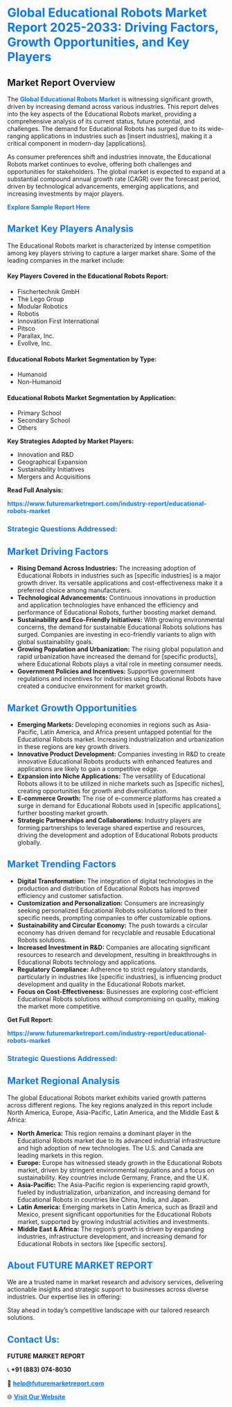 <h1 style="color: #007BFF;">Global Educational Robots Market Report 2025-2033: Driving Factors, Growth Opportunities, and Key Players</h1>

<section id="overview">
<h2>Market Report Overview</h2>
<p>The <a href="https://www.futuremarketreport.com/industry-report/educational-robots-market" style="color: #007BFF; text-decoration: none;"><strong>Global Educational Robots Market</strong></a> is witnessing significant growth, driven by increasing demand across various industries. This report delves into the key aspects of the Educational Robots market, providing a comprehensive analysis of its current status, future potential, and challenges. The demand for Educational Robots has surged due to its wide-ranging applications in industries such as [insert industries], making it a critical component in modern-day [applications].</p>
<p>As consumer preferences shift and industries innovate, the Educational Robots market continues to evolve, offering both challenges and opportunities for stakeholders. The global market is expected to expand at a substantial compound annual growth rate (CAGR) over the forecast period, driven by technological advancements, emerging applications, and increasing investments by major players.</p>
</section>

<section id="overview">
<p><a href="https://www.futuremarketreport.com/request-sample/reportId=87920" style="color: #007BFF; text-decoration: none;"><strong>Explore Sample Report Here</strong></a></p>
</section>

<section id="key-players">
<h2 style="color: #007BFF;">Market Key Players Analysis</h2>
<p>The Educational Robots market is characterized by intense competition among key players striving to capture a larger market share. Some of the leading companies in the market include:</p>
<h4>Key Players Covered in the Educational Robots Report:</h4>
<ul><li>Fischertechnik GmbH</li><li>The Lego Group</li><li>Modular Robotics</li><li>Robotis</li><li>Innovation First International</li><li>Pitsco</li><li>Parallax, Inc.</li><li>Evollve, Inc.</li></ul>
<h4>Educational Robots Market Segmentation by Type:</h4>
<ul><li>Humanoid</li><li>Non-Humanoid</li></ul>

<h4>Educational Robots Market Segmentation by Application:</h4>
<ul><li>Primary School</li><li>Secondary School</li><li>Others</li></ul>
<p><strong>Key Strategies Adopted by Market Players:</strong></p>
<ul>
<li>Innovation and R&D</li>
<li>Geographical Expansion</li>
<li>Sustainability Initiatives</li>
<li>Mergers and Acquisitions</li>
</ul>
</section>

<section>
<p><strong>Read Full Analysis: </strong></p><a href="https://www.futuremarketreport.com/industry-report/educational-robots-market" style="color: #007BFF; text-decoration: none;"><strong>https://www.futuremarketreport.com/industry-report/educational-robots-market</strong></a>
<h3 style="color: #007BFF;">Strategic Questions Addressed:</h3>
</section>

<section id="driving-factors">
<h2 style="color: #007BFF;">Market Driving Factors</h2>
<ul>
<li><strong>Rising Demand Across Industries:</strong> The increasing adoption of Educational Robots in industries such as [specific industries] is a major growth driver. Its versatile applications and cost-effectiveness make it a preferred choice among manufacturers.</li>
<li><strong>Technological Advancements:</strong> Continuous innovations in production and application technologies have enhanced the efficiency and performance of Educational Robots, further boosting market demand.</li>
<li><strong>Sustainability and Eco-Friendly Initiatives:</strong> With growing environmental concerns, the demand for sustainable Educational Robots solutions has surged. Companies are investing in eco-friendly variants to align with global sustainability goals.</li>
<li><strong>Growing Population and Urbanization:</strong> The rising global population and rapid urbanization have increased the demand for [specific products], where Educational Robots plays a vital role in meeting consumer needs.</li>
<li><strong>Government Policies and Incentives:</strong> Supportive government regulations and incentives for industries using Educational Robots have created a conducive environment for market growth.</li>
</ul>
</section>

<section id="growth-opportunities">
<h2 style="color: #007BFF;">Market Growth Opportunities</h2>
<ul>
<li><strong>Emerging Markets:</strong> Developing economies in regions such as Asia-Pacific, Latin America, and Africa present untapped potential for the Educational Robots market. Increasing industrialization and urbanization in these regions are key growth drivers.</li>
<li><strong>Innovative Product Development:</strong> Companies investing in R&D to create innovative Educational Robots products with enhanced features and applications are likely to gain a competitive edge.</li>
<li><strong>Expansion into Niche Applications:</strong> The versatility of Educational Robots allows it to be utilized in niche markets such as [specific niches], creating opportunities for growth and diversification.</li>
<li><strong>E-commerce Growth:</strong> The rise of e-commerce platforms has created a surge in demand for Educational Robots used in [specific applications], further boosting market growth.</li>
<li><strong>Strategic Partnerships and Collaborations:</strong> Industry players are forming partnerships to leverage shared expertise and resources, driving the development and adoption of Educational Robots products globally.</li>
</ul>
</section>

<section id="trending-factors">
<h2 style="color: #007BFF;">Market Trending Factors</h2>
<ul>
<li><strong>Digital Transformation:</strong> The integration of digital technologies in the production and distribution of Educational Robots has improved efficiency and customer satisfaction.</li>
<li><strong>Customization and Personalization:</strong> Consumers are increasingly seeking personalized Educational Robots solutions tailored to their specific needs, prompting companies to offer customizable options.</li>
<li><strong>Sustainability and Circular Economy:</strong> The push towards a circular economy has driven demand for recyclable and reusable Educational Robots solutions.</li>
<li><strong>Increased Investment in R&D:</strong> Companies are allocating significant resources to research and development, resulting in breakthroughs in Educational Robots technology and applications.</li>
<li><strong>Regulatory Compliance:</strong> Adherence to strict regulatory standards, particularly in industries like [specific industries], is influencing product development and quality in the Educational Robots market.</li>
<li><strong>Focus on Cost-Effectiveness:</strong> Businesses are exploring cost-efficient Educational Robots solutions without compromising on quality, making the market more competitive.</li>
</ul>
</section>

<section>
<p><strong>Get Full Report: </strong></p><a href="https://www.futuremarketreport.com/industry-report/educational-robots-market" style="color: #007BFF; text-decoration: none;"><strong>https://www.futuremarketreport.com/industry-report/educational-robots-market</strong></a>
<h3 style="color: #007BFF;">Strategic Questions Addressed:</h3>
</section>


<section id="regional-analysis">
<h2 style="color: #007BFF;">Market Regional Analysis</h2>
<p>The global Educational Robots market exhibits varied growth patterns across different regions. The key regions analyzed in this report include North America, Europe, Asia-Pacific, Latin America, and the Middle East & Africa:</p>
<ul>
<li><strong>North America:</strong> This region remains a dominant player in the Educational Robots market due to its advanced industrial infrastructure and high adoption of new technologies. The U.S. and Canada are leading markets in this region.</li>
<li><strong>Europe:</strong> Europe has witnessed steady growth in the Educational Robots market, driven by stringent environmental regulations and a focus on sustainability. Key countries include Germany, France, and the U.K.</li>
<li><strong>Asia-Pacific:</strong> The Asia-Pacific region is experiencing rapid growth, fueled by industrialization, urbanization, and increasing demand for Educational Robots in countries like China, India, and Japan.</li>
<li><strong>Latin America:</strong> Emerging markets in Latin America, such as Brazil and Mexico, present significant opportunities for the Educational Robots market, supported by growing industrial activities and investments.</li>
<li><strong>Middle East & Africa:</strong> The region’s growth is driven by expanding industries, infrastructure development, and increasing demand for Educational Robots in sectors like [specific sectors].</li>
</ul>
</section>

<footer>
<h2 style="color: #007BFF;">About FUTURE MARKET REPORT</h2>
<p>We are a trusted name in market research and advisory services, delivering actionable insights and strategic support to businesses across diverse industries. Our expertise lies in offering:</p>

<p>Stay ahead in today’s competitive landscape with our tailored research solutions.</p>

<h2 style="color: #007BFF;">Contact Us:</h2>
<p><strong>FUTURE MARKET REPORT</strong></p>
<p>📞 <strong>+91 (883) 074-8030</strong></p>
<p>📧 <strong><a href="mailto:help@futuremarketreport.com" style="color: #007BFF;">help@futuremarketreport.com</a></strong></p>
<p>🌐 <strong><a href="https://www.futuremarketreport.com/" style="color: #007BFF;">Visit Our Website</a></strong></p>
</footer>